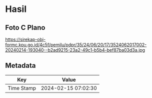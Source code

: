 # Hasil

## Foto C Plano

https://sirekap-obj-formc.kpu.go.id/4c5f/pemilu/pdpr/35/24/06/20/17/3524062017002-20240214-193040--b2ad9215-23a2-49c1-b5b4-bef87ba03d3a.jpg


## Metadata

| Key        | Value               |
| ---------- | ------------------- |
| Time Stamp | 2024-02-15 07:02:30 |



